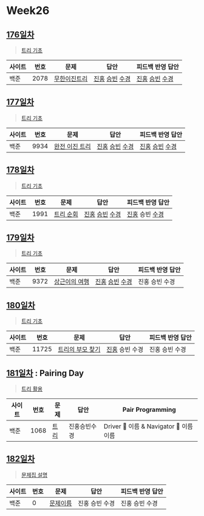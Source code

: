 # Week26

## [176일차](Day176)

> [트리 기초](https://www.acmicpc.net/group/workbook/view/9797/34468)

| 사이트 | 번호 | 문제                 | 답안                | 피드백 반영 답안    |
| ------ | ---- | -------------------- | ------------------- | ------------------- |
| 백준   | 2078 | [무한이진트리](https://www.acmicpc.net/problem/2078) | [진홍](Day176/bj2078_kjh.java) [승빈](Day176/bj2078_wsb.java) [수경](Day176/bj2078_hsk.js) | [진홍](Day176/bj2078_kjh.java) [승빈](Day176/bj2078_wsb_fb.java) [수경](Day176/bj2078_hsk.js) |

## [177일차](Day177)

> [트리 기초](https://www.acmicpc.net/group/workbook/view/9797/34470)

| 사이트 | 번호 | 문제                 | 답안                | 피드백 반영 답안    |
| ------ | ---- | -------------------- | ------------------- | ------------------- |
| 백준   | 9934 | [완전 이진 트리](https://www.acmicpc.net/problem/9934) | [진홍](Day177/bj9934_kjh.java) [승빈](Day177/bj9934_wsb.java) [수경](Day177/bj9934_hsk.js) | [진홍](Day177/bj9934_kjh.java) [승빈](Day177/bj9934_wsb_fb.java) [수경](Day177/bj9934_hsk.js) |

## [178일차](Day178)

> [트리 기초](https://www.acmicpc.net/group/workbook/view/9797/34494)

| 사이트 | 번호 | 문제                 | 답안                | 피드백 반영 답안    |
| ------ | ---- | -------------------- | ------------------- | ------------------- |
| 백준   | 1991    | [트리 순회](https://www.acmicpc.net/problem/1991) | [진홍](Day178/bj1991_kjh.java) [승빈](Day178/bj1991_wsb.java) [수경](Day178/bj1991_hsk.js) | [진홍](Day178/bj1991_kjh.java) 승빈 [수경](Day178/bj1991_hsk.js) |

## [179일차](Day179)

> [트리 기초](https://www.acmicpc.net/group/workbook/view/9797/34547)

| 사이트 | 번호 | 문제                 | 답안                | 피드백 반영 답안    |
| ------ | ---- | -------------------- | ------------------- | ------------------- |
| 백준   | 9372 | [상근이의 여행](https://www.acmicpc.net/problem/9372) | [진홍](Day179/bj9372_kjh.java) [승빈](Day179/bj9372_wsb.java) [수경](Day179/bj9372_hsk.js) | 진홍 승빈 수경 |

## [180일차](Day180)

> [트리 기초](https://www.acmicpc.net/group/workbook/view/9797/34556)

| 사이트 | 번호 | 문제                 | 답안                | 피드백 반영 답안    |
| ------ | ---- | -------------------- | ------------------- | ------------------- |
| 백준   | 11725 | [트리의 부모 찾기](https://www.acmicpc.net/problem/11725) | [진홍](Day180/bj11725_kjh.java) 승빈 수경 | 진홍 승빈 수경 |

## [181일차](Day181) : Pairing Day

> [트리 활용](https://www.acmicpc.net/group/workbook/view/9797/34594)

| 사이트 | 번호 | 문제                 | 답안                | Pair Programming    |
| ------ | ---- | -------------------- | ------------------- | ------------------- |
| 백준   | 1068    | [트리](https://www.acmicpc.net/problem/1068) | 진홍승빈수경 | Driver 🚗 이름 & Navigator 🧭 이름이름 |

## [182일차](Day182)

> [문제집 설명](문제집링크)

| 사이트 | 번호 | 문제                 | 답안                | 피드백 반영 답안    |
| ------ | ---- | -------------------- | ------------------- | ------------------- |
| 백준   | 0    | [문제이름](문제링크) | 진홍 승빈 수경 | 진홍 승빈 수경 |
